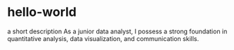 # hello-world
a short description
As a junior data analyst, I possess a strong foundation in quantitative analysis, data visualization, and communication skills.
